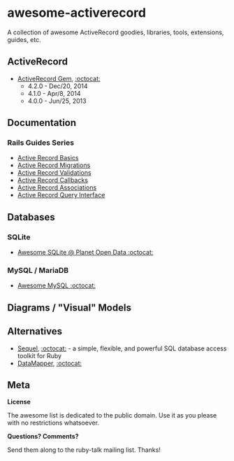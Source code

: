 # awesome-activerecord

A collection of awesome ActiveRecord goodies, libraries, tools, extensions, guides, etc.

## ActiveRecord

- [ActiveRecord Gem](https://rubygems.org/gems/activerecord), [:octocat:](https://github.com/rails/rails/tree/master/activerecord)
   - 4.2.0 -  Dec/20, 2014 
   - 4.1.0 -  Apr/8, 2014
   - 4.0.0 -  Jun/25, 2013

## Documentation

### Rails Guides Series

- [Active Record Basics](http://guides.rubyonrails.org/active_record_basics.html)
- [Active Record Migrations](http://guides.rubyonrails.org/active_record_migrations.html)
- [Active Record Validations](http://guides.rubyonrails.org/active_record_validations.html)
- [Active Record Callbacks](http://guides.rubyonrails.org/active_record_callbacks.html)
- [Active Record Associations](http://guides.rubyonrails.org/association_basics.html)
- [Active Record Query Interface](http://guides.rubyonrails.org/active_record_querying.html)

## Databases

### SQLite

- [Awesome SQLite @ Planet Open Data :octocat:](https://github.com/planetopendata/awesome-sqlite)

### MySQL / MariaDB

- [Awesome MySQL :octocat:](https://github.com/shlomi-noach/awesome-mysql)


## Diagrams / "Visual" Models


## Alternatives

- [Sequel](http://sequel.jeremyevans.net), [:octocat:](https://github.com/jeremyevans/sequel) -  a simple, flexible, and powerful SQL database access toolkit for Ruby
- [DataMapper](http://datamapper.org), [:octocat:](https://github.com/datamapper) 

## Meta

**License**

The awesome list is dedicated to the public domain. Use it as you please with no restrictions whatsoever.

**Questions? Comments?**

Send them along to the ruby-talk mailing list. Thanks!
